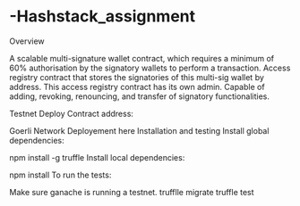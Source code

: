 # -Hashstack_assignment
Overview

A scalable multi-signature wallet contract, which requires a minimum of 60% authorisation by the signatory wallets to perform a transaction.
Access registry contract that stores the signatories of this multi-sig wallet by address.
This access registry contract has its own admin. Capable of adding, revoking, renouncing, and transfer of signatory functionalities.

Testnet Deploy
Contract address: 

Goerli Network Deployement here
Installation and testing
Install global dependencies:

npm install -g truffle
Install local dependencies:

npm install
To run the tests:

Make sure ganache is running a testnet.
trufflle migrate
truffle test

